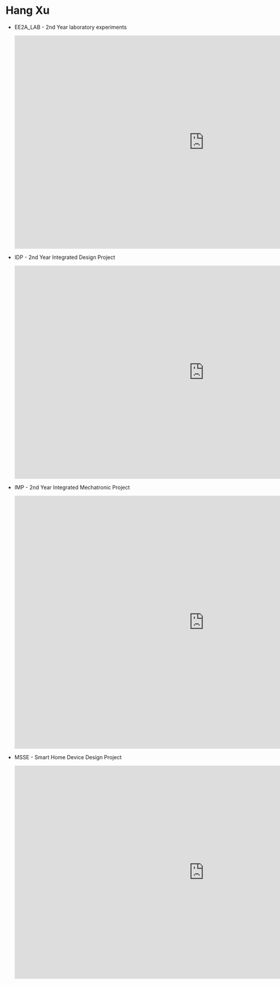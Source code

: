 # Hang Xu

- EE2A_LAB - 2nd Year laboratory experiments

  <iframe width="1009" height="568" src="https://www.youtube.com/embed/WRZ9mzNmZPY" frameborder="0" allow="accelerometer; autoplay; encrypted-media; gyroscope; picture-in-picture" allowfullscreen></iframe>

- IDP -  2nd Year Integrated Design Project

  <iframe width="1009" height="568" src="https://www.youtube.com/embed/2kyuv3skUTo" frameborder="0" allow="accelerometer; autoplay; encrypted-media; gyroscope; picture-in-picture" allowfullscreen></iframe>

- IMP - 2nd Year Integrated Mechatronic Project 

  <iframe width="1009" height="674" src="https://www.youtube.com/embed/iqZHP_k1yxw" frameborder="0" allow="accelerometer; autoplay; encrypted-media; gyroscope; picture-in-picture" allowfullscreen></iframe>

- MSSE - Smart Home Device Design Project

  <iframe width="1009" height="568" src="https://www.youtube.com/embed/X_q0SHnT--E" frameborder="0" allow="accelerometer; autoplay; encrypted-media; gyroscope; picture-in-picture" allowfullscreen></iframe>